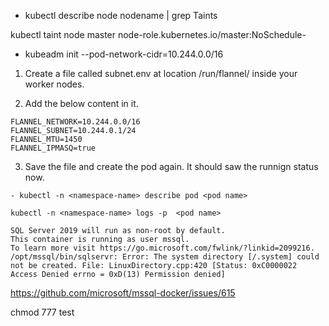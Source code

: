 - kubectl describe node nodename | grep Taints

kubectl taint node master node-role.kubernetes.io/master:NoSchedule-




- kubeadm init --pod-network-cidr=10.244.0.0/16

1. Create a file called subnet.env at location /run/flannel/ inside your worker nodes.

2. Add the below content in it.
```
FLANNEL_NETWORK=10.244.0.0/16
FLANNEL_SUBNET=10.244.0.1/24
FLANNEL_MTU=1450
FLANNEL_IPMASQ=true
```
3. Save the file and create the pod again. It should saw the runnign status now.


```
- kubectl -n <namespace-name> describe pod <pod name>

kubectl -n <namespace-name> logs -p  <pod name> 
```

```
SQL Server 2019 will run as non-root by default.
This container is running as user mssql.
To learn more visit https://go.microsoft.com/fwlink/?linkid=2099216.
/opt/mssql/bin/sqlservr: Error: The system directory [/.system] could not be created. File: LinuxDirectory.cpp:420 [Status: 0xC0000022 Access Denied errno = 0xD(13) Permission denied]
```

https://github.com/microsoft/mssql-docker/issues/615


chmod 777 test


